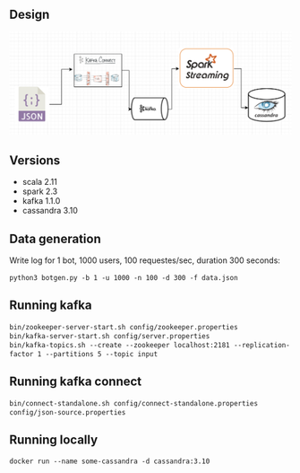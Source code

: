 ## Design

![Architecture](doc/fd-design.png)

## Versions

- scala 2.11
- spark 2.3
- kafka 1.1.0
- cassandra 3.10

## Data generation

Write log for 1 bot, 1000 users, 100 requestes/sec, duration 300 seconds:    

    python3 botgen.py -b 1 -u 1000 -n 100 -d 300 -f data.json
    
## Running kafka
    
    bin/zookeeper-server-start.sh config/zookeeper.properties
    bin/kafka-server-start.sh config/server.properties
    bin/kafka-topics.sh --create --zookeeper localhost:2181 --replication-factor 1 --partitions 5 --topic input
    
## Running kafka connect

    bin/connect-standalone.sh config/connect-standalone.properties config/json-source.properties
    

## Running locally

    docker run --name some-cassandra -d cassandra:3.10